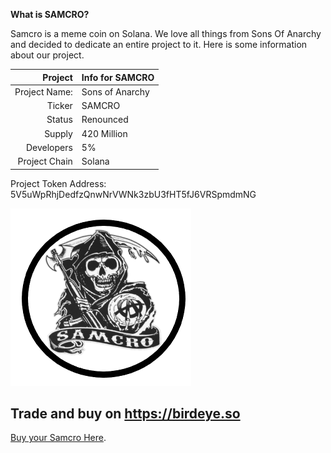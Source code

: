 **What is SAMCRO?**

Samcro is a meme coin on Solana. We love all things from Sons Of Anarchy and decided to dedicate an entire project to it.
Here is some information about our project.

| Project | Info for SAMCRO |
|-----:|---------------|
|     Project Name:|Sons of Anarchy|
|     Ticker|SAMCRO|
|     Status|Renounced|
|     Supply|420 Million|
|     Developers|5%|
|     Project Chain|Solana|

Project Token Address: 5V5uWpRhjDedfzQnwNrVWNk3zbU3fHT5fJ6VRSpmdmNG

![Image of fast.ai logo](images/logo.png)

## Trade and buy on https://birdeye.so

[Buy your Samcro Here]([https://www.fast.ai](https://birdeye.so/token/5V5uWpRhjDedfzQnwNrVWNk3zbU3fHT5fJ6VRSpmdmNG?chain=solana&tab=recentTrades)https://birdeye.so/token/5V5uWpRhjDedfzQnwNrVWNk3zbU3fHT5fJ6VRSpmdmNG?chain=solana&tab=recentTrades).
